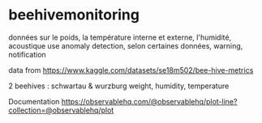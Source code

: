 # beehivemonitoring

données sur le poids, la température interne et externe, l'humidité, acoustique
use anomaly detection, selon certaines données, warning, notification

data from https://www.kaggle.com/datasets/se18m502/bee-hive-metrics

2 beehives : schwartau & wurzburg
weight, humidity, temperature

Documentation
https://observablehq.com/@observablehq/plot-line?collection=@observablehq/plot
